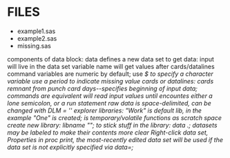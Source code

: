 FILES
=====
* example1.sas
* example2.sas
* missing.sas

components of data block:
	data <name> defines a new data set
to get data:
	input <var-name> will live in the data set
	variable name will get values after cards/datalines command
	variables are numeric by default; use <var name>$ to specify a character variable
	use a period to indicate missing value
cards or datalines:
	cards remnant from punch card days--specifies beginning of input data; commands are equivalent
	will read input values until encountes either a lone semicolon, or a run statement
	raw data is space-delimited, can be changed with DLM = '<delim>'
explorer libraries:
	"Work" is default lib, in the example "One" is created; is temporary/volatile
		functions as scratch space
create new library:
	libname <name of new lib> "<path to new lib>";
	to stick stuff in the library: data <lib name>.<var name>;
datasets may be labeled to make their contents more clear
	Right-click data set, Properties
in proc print, the most-recently edited data set will be used if the data set is not explicitly specified via data=<data set>;

